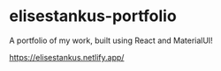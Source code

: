 # elisestankus-portfolio
A portfolio of my work, built using React and MaterialUI!

https://elisestankus.netlify.app/
